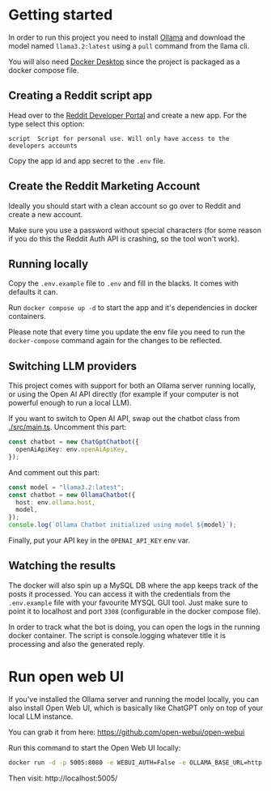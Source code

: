 # Getting started
In order to run this project you need to install [Ollama](https://ollama.com/) and download the model named `llama3.2:latest` using a `pull` command from the llama cli.

You will also need [Docker Desktop](https://www.docker.com/products/docker-desktop/) since the project is packaged as a docker compose file.

## Creating a Reddit script app
Head over to the [Reddit Developer Portal](https://www.reddit.com/prefs/apps) and create a new app.
For the type select this option:
```
script	Script for personal use. Will only have access to the developers accounts
```

Copy the app id and app secret to the `.env` file.

## Create the Reddit Marketing Account
Ideally you should start with a clean account so go over to Reddit and create a new account.

Make sure you use a password without special characters (for some reason if you do this the Reddit Auth API is crashing, so the tool won't work).

## Running locally
Copy the `.env.example` file to `.env` and fill in the blacks. It comes with defaults it can.

Run `docker compose up -d` to start the app and it's dependencies in docker containers.

Please note that every time you update the env file you need to run the `docker-compose` command again for the changes to be reflected.

## Switching LLM providers
This project comes with support for both an Ollama server running locally, or using the Open AI API directly (for example if your computer is not powerful enough to run a local LLM).

If you want to switch to Open AI API, swap out the chatbot class from [./src/main.ts](/src/main.ts).
Uncomment this part:
```typescript
const chatbot = new ChatGptChatbot({
  openAiApiKey: env.openAiApiKey,
});
```

And comment out this part:
```typescript
const model = "llama3.2:latest";
const chatbot = new OllamaChatbot({
  host: env.ollama.host,
  model,
});
console.log(`Ollama Chatbot initialized using model ${model}`);
```

Finally, put your API key in the `OPENAI_API_KEY` env var.

## Watching the results
The docker will also spin up a MySQL DB where the app keeps track of the posts it processed.
You can access it with the credentials from the `.env.example` file with your favourite MYSQL GUI tool.
Just make sure to point it to localhost and port `3308` (configurable in the docker compose file).

In order to track what the bot is doing, you can open the logs in the running docker container.
The script is console.logging whatever title it is processing and also the generated reply.

# Run open web UI
If you've installed the Ollama server and running the model locally, you can also install Open Web UI, which
is basically like ChatGPT only on top of your local LLM instance.

You can grab it from here: https://github.com/open-webui/open-webui

Run this command to start the Open Web UI locally:
```bash
docker run -d -p 5005:8080 -e WEBUI_AUTH=False -e OLLAMA_BASE_URL=http://host.docker.internal -v open-webui:/app/backend/data --name open-webui --restart always ghcr.io/open-webui/open-webui:main
```

Then visit: http://localhost:5005/